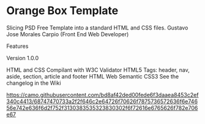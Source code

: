 # Orange Box Template
Slicing PSD Free Template into a standard HTML and CSS files.
Gustavo Jose Morales Carpio (Front End Web Developer)

Features

Version 1.0.0

HTML and CSS Compilant with W3C Validator
HTML5 Tags: header, nav, aside, section, article and footer
HTML Web Semantic
CSS3
See the changelog in the Wiki

https://camo.githubusercontent.com/bd8af42ded00fede6f3daaea8453c2ef340c4413/68747470733a2f2f646c2e64726f70626f7875736572636f6e74656e742e636f6d2f752f3130383535323830302f6f72616e6765626f782e706e67
